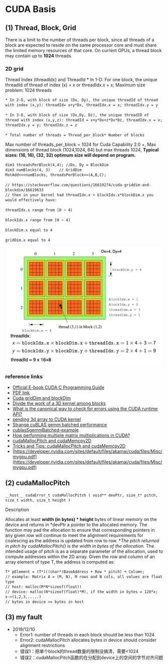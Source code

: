 # CUDA Basis

## (1) Thread, Block, Grid
There is a limit to the number of threads per block, since all threads of a block are expected to reside on the same processor core and must share the limited memory resources of that core. On current GPUs, a thread block may contain up to **1024** threads.

### 2D grid

Thread Index (threadIdx) and ThreadId
    * In 1-D: For one block, the unique threadId of thread of index (x) = x or threadIdx.x = x; Maximum size problem: 1024 threads   

    * In 2-D, with block of size (Dx, Dy), the unique threadId of thread with index (x,y): threadId= x+y*Dx, threadIdx.x = x; threadIdx.y = y   

    * In 3-D, with block of size (Dx,Dy, Dz), the unique threadID of thread with index (x,y,z): threadId = x+y*Dx+z*Dx*Dz, threadIdx.x = x; threadIdx.y = y; threadIdx.z = z

    * Total number of threads = Thread_per_block* Number of blocks

Max number of threads_per_block = 1024 for Cuda Capability 2.0 +, Max dimensions of thread block (1024,1024, 64) but max threads 1024, **Typical sizes: (16, 16), (32, 32) optimum size will depend on program.**

```
dim3 threadsPerBlock(4,4); //Dx, Dy = BlockDim
dim3 numBlocks(4, 3)    // GridDim
MatAdd<<<numBlocks, threadsPerBlock>>(A,B,C);

// https://stackoverflow.com/questions/16619274/cuda-griddim-and-blockdim/16619633
// then in your kernel had threadIdx.x + blockIdx.x*blockDim.x you would effectively have:

threadIdx.x range from [0 ~ 4)

blockIdx.x range from [0 ~ 4)

blockDim.x equal to 4

gridDim.x equal to 4
```

<div align=center>
   <img src="imgs/cuda-grid.png"/>
</div>

### reference links
* [Official E-book CUDA C Programming Guide](https://docs.nvidia.com/cuda/archive/9.2/cuda-c-programming-guide/index.html#kernels)
* [PDF link](https://www.ce.jhu.edu/dalrymple/classes/602/Class10.pdf)
* [Cuda gridDim and blockDim](https://stackoverflow.com/questions/16619274/cuda-griddim-and-blockdim/16619633)
* [Divide the work of a 3D kernel among blocks](https://stackoverflow.com/questions/16724844/divide-the-work-of-a-3d-kernel-among-blocks)
* [What is the canonical way to check for errors using the CUDA runtime API?](https://stackoverflow.com/questions/14038589/what-is-the-canonical-way-to-check-for-errors-using-the-cuda-runtime-api)
* [sending 3d array to CUDA kernel](https://stackoverflow.com/questions/12924155/sending-3d-array-to-cuda-kernel/12925014#12925014)
* [Strange cuBLAS gemm batched performance](https://stackoverflow.com/questions/48519861/strange-cublas-gemm-batched-performance)
* [cublasSgemmBatched-example](https://github.com/pyrovski/cublasSgemmBatched-example)
* [How performing multiple matrix multiplications in CUDA?](https://stackoverflow.com/questions/23743384/how-performing-multiple-matrix-multiplications-in-cuda)
* [cudaMallocPitch and cudaMemcpy2D](https://github.com/OrangeOwlSolutions/General-CUDA-programming/wiki/cudaMallocPitch-and-cudaMemcpy2D)
* [Tricks and Tips: cudaMallocPitch and cudaMemcpy2D](http://www.orangeowlsolutions.com/archives/613)
* [https://developer.nvidia.com/sites/default/files/akamai/cuda/files/Misc/mygpu.pdf](https://developer.nvidia.com/sites/default/files/akamai/cuda/files/Misc/mygpu.pdf)

## (2) cudaMallocPitch 
```
__host__ ​cudaError_t cudaMallocPitch ( void** devPtr, size_t* pitch, size_t width, size_t height ) 
```
Description

Allocates at least **width (in bytes) * height** bytes of linear memory on the device and returns in *devPtr a pointer to the allocated memory. The function may pad the allocation to ensure that corresponding pointers in any given row will continue to meet the alignment requirements for coalescing as the address is updated from row to row. **The pitch returned in *pitch by cudaMallocPitch() is the width in bytes of the allocation.** The intended usage of pitch is as a separate parameter of the allocation, used to compute addresses within the 2D array. Given the row and column of an array element of type T, the address is computed as: 
```
T* pElement = (T*)((char*)BaseAddress + Row * pitch) + Column;
// example: Matrix A = (M, N), M rows and N cols, all values are float type
// host: malloc(M*N*sizeof(float))
// device: malloc(N*sizeof(float)*M), if the width in bytes = 128*x; x->(1,2,3,.....)
// bytes in device >= bytes in host
```

## (3) my fault

* 2019/12/10
    * Error1: number of threads in each block should be less than 1024
    * Error2: cudaMallocPitch allocates bytes in device should consider alignment restrictions
    * 错误1：把单个block的thread数量的限制没搞清，需要<1024
    * 错误2：cudaMallocPitch函数的在分配到device上的空间的字节对齐问题








